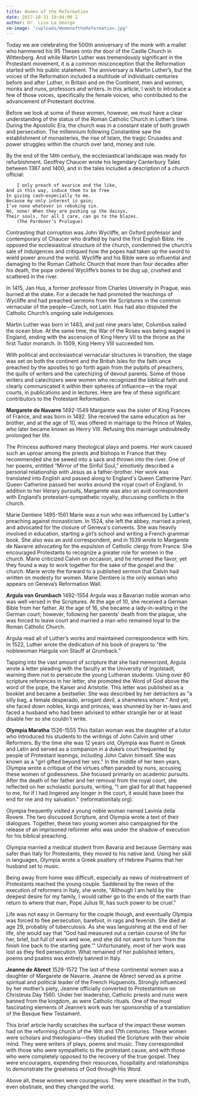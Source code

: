 ```yaml
---
title: Women of the Reformation
date: 2017-10-31 19:04:00 Z
author: Dr. Lisa La George
sm-image: "/uploads/WomenoftheReformation.jpg"
---
```


Today we are celebrating the 500th anniversary of the monk with a mallet who hammered his 95 Theses onto the door of the Castle Church in Wittenberg. And while Martin Luther was tremendously significant in the Protestant movement, it is a common misconception that the Reformation started with his public statement. The anniversary is Martin Luther’s, but the voices of the Reformation included a multitude of individuals centuries before and after Luther, in Britain and on the Continent, men and women, monks and nuns, professors and writers. In this article, I wish to introduce a few of those voices, specifically the female voices, who contributed to the advancement of Protestant doctrine. 

Before we look at some of these women, however, we must have a clear understanding of the status of the Roman Catholic Church in Luther’s time. During the Apostolic Era, the church was in a constant state of both growth and persecution. The millennium following Constantine saw the establishment of monasteries, the rise of Islam, the tragic Crusades and power struggles within the church over land, money and rule.

By the end of the 14th century, the ecclesiastical landscape was ready for refurbishment. Geoffrey Chaucer wrote his legendary Canterbury Tales between 1387 and 1400, and in the tales included a description of a church official: 

        I only preach of avarice and the like,
	And in this way, induce them to be free
	In giving cash—especially to me.
	Because my only interest is gain;
	I’ve none whatever in rebuking sin.
	No, none! When they are pushing up the daisys,
	Their souls, for all I care, can go to the blazes.
		(The Pardoner’s Prologue)

Contrasting that corruption was John Wycliffe, an Oxford professor and contemporary of Chaucer who drafted by hand the first English Bible. He opposed the ecclesiastical structure of the church, condemned the church’s sale of indulgences and critiqued how the popes had taken up the sword to wield power around the world. Wycliffe and his Bible were so influential and damaging to the Roman Catholic Church that more than four decades after his death, the pope ordered Wycliffe’s bones to be dug up, crushed and scattered in the river.

In 1415, Jan Hus, a former professor from Charles University in Prague, was burned at the stake. For a decade he had promoted the teachings of Wycliffe and had preached sermons from the Scriptures in the common vernacular of the people—Czech, not Latin. Hus had also disputed the Catholic Church’s ongoing sale indulgences. 

Martin Luther was born in 1483, and just nine years later, Columbus sailed the ocean blue. At the same time, the War of the Roses was being waged in England, ending with the ascension of King Henry VII to the throne as the first Tudor monarch. In 1509, King Henry VIII succeeded him. 

With political and ecclesiastical vernacular structures in transition, the stage was set on both the continent and the British Isles for the faith once preached by the apostles to go forth again from the pulpits of preachers, the quills of writers and the catechizing of devout parents. Some of those writers and catechizers were women who recognized the biblical faith and clearly communicated it within their spheres of influence—in the royal courts, in publications and in lectures. Here are few of these significant contributors to the Protestant Reformation.

**Margarete de Navarre** 1492-1549
Margarete was the sister of King Frances of France, and was born in 1492. She received the same education as her brother, and at the age of 10, was offered in marriage to the Prince of Wales, who later became known as Henry VIII. Refusing this marriage undoubtedly prolonged her life.

The Princess authored many theological plays and poems. Her work caused such an uproar among the priests and bishops in France that they recommended she be sewed into a sack and thrown into the river. One of her poems, entitled “Mirror of the Sinful Soul,” emotively described a personal relationship with Jesus as a father-brother. Her work was translated into English and passed along to England's Queen Catherine Parr. Queen Catherine passed her works around the royal court of England. In addition to her literary pursuits, Margarete was also an avid correspondent with England’s protestant-sympathetic royalty, discussing conflicts in the church.

Marie Dentiere 1495-1561 
Marie was a nun who was influenced by Luther's preaching against monasticism. In 1524, she left the abbey, married a priest, and advocated for the closure of Geneva's convents. She was heavily involved in education, starting a girl’s school and writing a French grammar book. She also was an avid correspondent, and in 1539 wrote to Margarete de Navarre advocating for the expulsion of Catholic clergy from France. She encouraged Protestants to recognize a greater role for women in the church. Marie criticized Calvin on occasion, and he returned the favor, yet they found a way to work together for the sake of the gospel and the church. Marie wrote the forward to a published sermon that Calvin had written on modesty for women. Marie Dentiere is the only woman who appears on Geneva’s Reformation Wall.

**Argula von Grumbach** 1492-1554
Argula was a Bavarian noble woman who was well versed in the Scriptures. At the age of 10, she received a German Bible from her father. At the age of 16, she became a lady-in-waiting in the German court; however, following her parents' death from the plague, she was forced to leave court and married a man who remained loyal to the Roman Catholic Church. 

Argula read all of Luther’s works and maintained correspondence with him. In 1522, Luther wrote the dedication of his book of prayers to "the noblewoman Hargula von Stauff at Grumback.” 

Tapping into the vast amount of scripture that she had memorized, Argula wrote a letter pleading with the faculty at the University of Ingolstadt, warning them not to persecute the young Lutheran students. Using over 80 scripture references in her letter, she promoted the Word of God above the word of the pope, the Kaiser and Aristotle. This letter was published as a booklet and became a bestseller. She was described by her detractors as "a silly bag, a female desperado, arrogant devil, a shameless whore." And yet, she faced down nobles, kings and princes, was shunned by her in-laws and faced a husband who had been advised to either strangle her or at least disable her so she couldn't write.

**Olympia Maratha** 1526-1555 
This Italian woman was the daughter of a tutor who introduced his students to the writings of John Calvin and other Reformers. By the time she was 12 years old, Olympia was fluent in Greek and Latin and served as a companion in a duke’s court frequented by people of Protestant leanings, including John Calvin himself. She was known as a "girl gifted beyond her sex." In the middle of her teen years, Olympia wrote a critique of the virtues often paraded by nuns, accusing these women of godlessness. She focused primarily on academic pursuits. After the death of her father and her removal from the royal court, she reflected on her scholastic pursuits, writing, "I am glad for all that happened to me, for if I had lingered any longer in the court, it would have been the end for me and my salvation." (reformationitaly.org).

Olympia frequently visited a young noble woman named Lavinia della Rovere. The two discussed Scripture, and Olympia wrote a text of their dialogues. Together, these two young women also campaigned for the release of an imprisoned reformer who was under the shadow of execution for his biblical preaching. 

Olympia married a medical student from Bavaria and because Germany was safer than Italy for Protestants, they moved to his native land. Using her skill in languages, Olympia wrote a Greek psaltery of Hebrew Psalms that her husband set to music.

Being away from home was difficult, especially as news of mistreatment of Protestants reached the young couple. Saddened by the news of the execution of reformers in Italy, she wrote, "Although I am held by the deepest desire for my family, I would rather go to the ends of the earth than return to where that man, Pope Julius III, has such power to be cruel."

Life was not easy in Germany for the couple though, and eventually Olympia was forced to flee persecution, barefoot, in rags and feverish. She died at age 29, probably of tuberculosis. As she was languishing at the end of her life, she would say that "God had measured out a certain course of life for her, brief, but full of work and woe, and she did not want to turn 'from the finish line back to the starting gate.'" Unfortunately, most of her work was lost as they fled persecution. What remained of her published letters, poems and psalms was entirely banned in Italy.

**Jeanne de Abrect** 1528-1572
The last of these continental women was a daughter of Margarete de Navarre. Jeanne de Abrect served as a prime spiritual and political leader of the French Huguenots. Strongly influenced by her mother’s piety, Jeanne officially converted to Protestantism on Christmas Day 1560.
Under her leadership, Catholic priests and nuns were banned from the kingdom, as were Catholic rituals. One of the most fascinating elements of Jeanne’s work was her sponsorship of a translation of the Basque New Testament.

This brief article hardly scratches the surface of the impact these women had on the reforming church of the 16th and 17th centuries. These women were scholars and theologians—they studied the Scripture with their whole mind. They were writers of plays, poems and music. They corresponded with those who were sympathetic to the protestant cause, and with those who were completely opposed to the recovery of the true gospel. They were encouragers, expending their resources, hospitality and relationships to demonstrate the greatness of God through His Word.

Above all, these women were courageous. They were steadfast in the truth, even obstinate, and they changed the world. 
